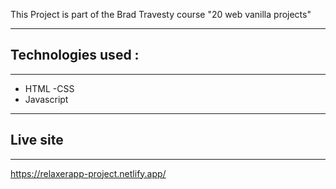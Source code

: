 This Project is part of the Brad Travesty course "20 web vanilla projects"

-------------------------------
## Technologies used :
-------------------------------
- HTML
-CSS
- Javascript


-----------------------------
## Live site 
----------------------------
https://relaxerapp-project.netlify.app/
